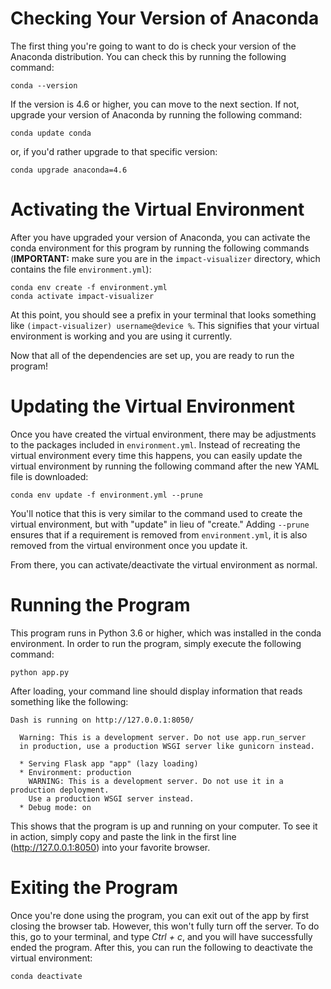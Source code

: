 # Checking Your Version of Anaconda

The first thing you're going to want to do is check your version of the Anaconda distribution. You can check this by running the following command:

~~~
conda --version
~~~

If the version is 4.6 or higher, you can move to the next section. If not, upgrade your version of Anaconda by running the following command: 

~~~
conda update conda
~~~

or, if you'd rather upgrade to that specific version:

~~~
conda upgrade anaconda=4.6
~~~

# Activating the Virtual Environment

After you have upgraded your version of Anaconda, you can activate the conda environment for this program by running the following commands (**IMPORTANT:** make sure you are in the <code>impact-visualizer</code> directory, which contains the file <code>environment.yml</code>):

~~~
conda env create -f environment.yml
conda activate impact-visualizer
~~~

At this point, you should see a prefix in your terminal that looks something like <code>(impact-visualizer) username@device %</code>. This signifies that your virtual environment is working and you are using it currently.

Now that all of the dependencies are set up, you are ready to run the program!

# Updating the Virtual Environment

Once you have created the virtual environment, there may be adjustments to the packages included in <code>environment.yml</code>. Instead of recreating the virtual environment every time this happens, you can easily update the virtual environment by running the following command after the new YAML file is downloaded:

~~~
conda env update -f environment.yml --prune
~~~

You'll notice that this is very similar to the command used to create the virtual environment, but with "update" in lieu of "create." Adding <code>--prune</code> ensures that if a requirement is removed from <code>environment.yml</code>, it is also removed from the virtual environment once you update it.

From there, you can activate/deactivate the virtual environment as normal.

# Running the Program

This program runs in Python 3.6 or higher, which was installed in the conda environment. In order to run the program, simply execute the following command:

~~~
python app.py
~~~

After loading, your command line should display information that reads something like the following:

~~~
Dash is running on http://127.0.0.1:8050/

  Warning: This is a development server. Do not use app.run_server
  in production, use a production WSGI server like gunicorn instead.

  * Serving Flask app "app" (lazy loading)
  * Environment: production
    WARNING: This is a development server. Do not use it in a production deployment.
    Use a production WSGI server instead.
  * Debug mode: on
~~~

This shows that the program is up and running on your computer. To see it in action, simply copy and paste the link in the first line (http://127.0.0.1:8050) into your favorite browser.

# Exiting the Program

Once you're done using the program, you can exit out of the app by first closing the browser tab. However, this won't fully turn off the server. To do this, go to your terminal, and type *Ctrl + c*, and you will have successfully ended the program. After this, you can run the following to deactivate the virtual environment:

~~~
conda deactivate
~~~